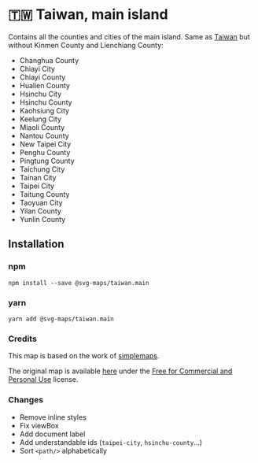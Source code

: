 # 🇹🇼 Taiwan, main island

Contains all the counties and cities of the main island. Same as [Taiwan](/packages/taiwan/) but without Kinmen County and Lienchiang County:
* Changhua County
* Chiayi City
* Chiayi County
* Hualien County
* Hsinchu City
* Hsinchu County
* Kaohsiung City
* Keelung City
* Miaoli County
* Nantou County
* New Taipei City
* Penghu County
* Pingtung County
* Taichung City
* Tainan City
* Taipei City
* Taitung County
* Taoyuan City
* Yilan County
* Yunlin County

## Installation

### npm

`npm install --save @svg-maps/taiwan.main`

### yarn

`yarn add @svg-maps/taiwan.main`

### Credits

This map is based on the work of [simplemaps](https://simplemaps.com).

The original map is available [here](https://simplemaps.com/resources/svg-tw) under the [Free for Commercial and Personal Use](https://simplemaps.com/resources/svg-license) license.

### Changes

* Remove inline styles
* Fix viewBox
* Add document label
* Add understandable ids (`taipei-city`, `hsinchu-county`...)
* Sort `<path/>` alphabetically
